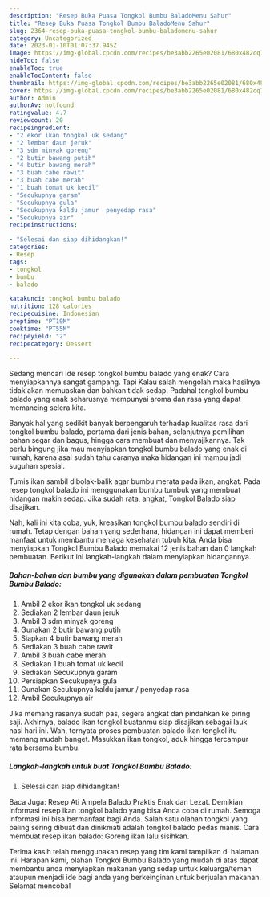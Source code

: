 ```yaml
---
description: "Resep Buka Puasa Tongkol Bumbu BaladoMenu Sahur"
title: "Resep Buka Puasa Tongkol Bumbu BaladoMenu Sahur"
slug: 2364-resep-buka-puasa-tongkol-bumbu-baladomenu-sahur
category: Uncategorized
date: 2023-01-10T01:07:37.945Z
image: https://img-global.cpcdn.com/recipes/be3abb2265e02081/680x482cq70/tongkol-bumbu-balado-foto-resep-utama.jpg
hideToc: false
enableToc: true
enableTocContent: false
thumbnail: https://img-global.cpcdn.com/recipes/be3abb2265e02081/680x482cq70/tongkol-bumbu-balado-foto-resep-utama.jpg
cover: https://img-global.cpcdn.com/recipes/be3abb2265e02081/680x482cq70/tongkol-bumbu-balado-foto-resep-utama.jpg
author: Admin
authorAv: notfound
ratingvalue: 4.7
reviewcount: 20
recipeingredient:
- "2 ekor ikan tongkol uk sedang"
- "2 lembar daun jeruk"
- "3 sdm minyak goreng"
- "2 butir bawang putih"
- "4 butir bawang merah"
- "3 buah cabe rawit"
- "3 buah cabe merah"
- "1 buah tomat uk kecil"
- "Secukupnya garam"
- "Secukupnya gula"
- "Secukupnya kaldu jamur  penyedap rasa"
- "Secukupnya air"
recipeinstructions:

- "Selesai dan siap dihidangkan!"
categories:
- Resep
tags:
- tongkol
- bumbu
- balado

katakunci: tongkol bumbu balado 
nutrition: 128 calories
recipecuisine: Indonesian
preptime: "PT19M"
cooktime: "PT55M"
recipeyield: "2"
recipecategory: Dessert

---
```



Sedang mencari ide resep tongkol bumbu balado yang enak? Cara menyiapkannya sangat gampang. Tapi Kalau salah mengolah maka hasilnya tidak akan memuaskan dan bahkan tidak sedap. Padahal tongkol bumbu balado yang enak seharusnya mempunyai aroma dan rasa yang dapat memancing selera kita.


Banyak hal yang sedikit banyak berpengaruh terhadap kualitas rasa dari tongkol bumbu balado, pertama dari jenis bahan, selanjutnya pemilihan bahan segar dan bagus, hingga cara membuat dan menyajikannya. Tak perlu bingung jika mau menyiapkan tongkol bumbu balado yang enak di rumah, karena asal sudah tahu caranya maka hidangan ini mampu jadi suguhan spesial.

Tumis ikan sambil dibolak-balik agar bumbu merata pada ikan, angkat. Pada resep tongkol balado ini menggunakan bumbu tumbuk yang membuat hidangan makin sedap. Jika sudah rata, angkat, Tongkol Balado siap disajikan.


Nah, kali ini kita coba, yuk, kreasikan tongkol bumbu balado sendiri di rumah. Tetap dengan bahan yang sederhana, hidangan ini dapat memberi manfaat untuk membantu menjaga kesehatan tubuh kita. Anda bisa menyiapkan Tongkol Bumbu Balado memakai 12 jenis bahan dan 0 langkah pembuatan. Berikut ini langkah-langkah dalam menyiapkan hidangannya.

<!--inarticleads1-->

##### Bahan-bahan dan bumbu yang digunakan dalam pembuatan Tongkol Bumbu Balado:

1. Ambil 2 ekor ikan tongkol uk sedang
1. Sediakan 2 lembar daun jeruk
1. Ambil 3 sdm minyak goreng
1. Gunakan 2 butir bawang putih
1. Siapkan 4 butir bawang merah
1. Sediakan 3 buah cabe rawit
1. Ambil 3 buah cabe merah
1. Sediakan 1 buah tomat uk kecil
1. Sediakan Secukupnya garam
1. Persiapkan Secukupnya gula
1. Gunakan Secukupnya kaldu jamur / penyedap rasa
1. Ambil Secukupnya air


Jika memang rasanya sudah pas, segera angkat dan pindahkan ke piring saji. Akhirnya, balado ikan tongkol buatanmu siap disajikan sebagai lauk nasi hari ini. Wah, ternyata proses pembuatan balado ikan tongkol itu memang mudah banget. Masukkan ikan tongkol, aduk hingga tercampur rata bersama bumbu. 

<!--inarticleads2-->

##### Langkah-langkah untuk buat Tongkol Bumbu Balado:


1. Selesai dan siap dihidangkan!

Baca Juga: Resep Ati Ampela Balado Praktis Enak dan Lezat. Demikian informasi resep ikan tongkol balado yang bisa Anda coba di rumah. Semoga informasi ini bisa bermanfaat bagi Anda. Salah satu olahan tongkol yang paling sering dibuat dan dinikmati adalah tongkol balado pedas manis. Cara membuat resep ikan balado: Goreng ikan lalu sisihkan. 

Terima kasih telah menggunakan resep yang tim kami tampilkan di halaman ini. Harapan kami, olahan Tongkol Bumbu Balado yang mudah di atas dapat membantu anda menyiapkan makanan yang sedap untuk keluarga/teman ataupun menjadi ide bagi anda yang berkeinginan untuk berjualan makanan. Selamat mencoba!
